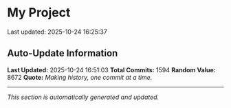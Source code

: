 # My Project


Last updated: 2025-10-24 16:25:37

































































































































































































































































































































































































































































































































































































































































































































































































































































































































































































































































































































































































































































































































































































































































































































































































































































































































































































































































































































































































































































## Auto-Update Information

**Last Updated:** 2025-10-24 16:51:03
**Total Commits:** 1594
**Random Value:** 8672
**Quote:** _Making history, one commit at a time._

---
_This section is automatically generated and updated._